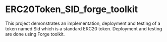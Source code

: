 # ERC20Token_SID_forge_toolkit
This project demonstrates an implementation, deployment and testing of a token named Sid which is a standard ERC20 token. Deployment and testing are done using Forge toolkit.
